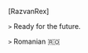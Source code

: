 
[RazvanRex]

```>``` Ready for the future.

```>``` Romanian 🇷🇴

<!---
RazvanRex/RazvanRex is a ✨ special ✨ repository because its `README.md` (this file) appears on your GitHub profile.
You can click the Preview link to take a look at your changes.
--->

